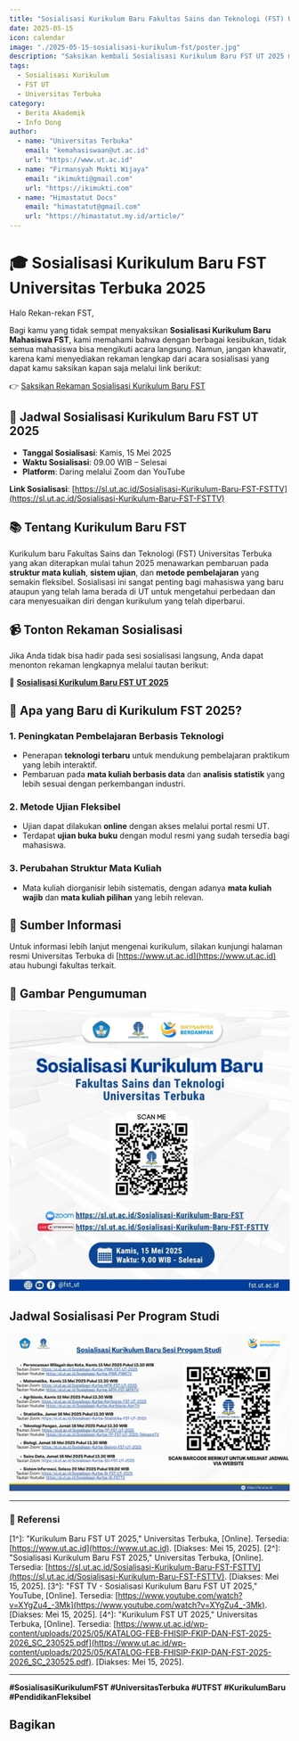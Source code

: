 ```yaml
---
title: "Sosialisasi Kurikulum Baru Fakultas Sains dan Teknologi (FST) Universitas Terbuka 2025"
date: 2025-05-15
icon: calendar
image: "./2025-05-15-sosialisasi-kurikulum-fst/poster.jpg"
description: "Saksikan kembali Sosialisasi Kurikulum Baru FST UT 2025 melalui rekaman berikut."
tags:
  - Sosialisasi Kurikulum
  - FST UT
  - Universitas Terbuka
category:
  - Berita Akademik
  - Info Dong
author:
  - name: "Universitas Terbuka"
    email: "kemahasiswaan@ut.ac.id"
    url: "https://www.ut.ac.id"
  - name: "Firmansyah Mukti Wijaya"  
    email: "ikimukti@gmail.com"  
    url: "https://ikimukti.com"  
  - name: "Himastatut Docs"  
    email: "himastatut@gmail.com"  
    url: "https://himastatut.my.id/article/"  
---
```


# 🎓 Sosialisasi Kurikulum Baru FST Universitas Terbuka 2025

Halo Rekan-rekan FST,

Bagi kamu yang tidak sempat menyaksikan **Sosialisasi Kurikulum Baru Mahasiswa FST**, kami memahami bahwa dengan berbagai kesibukan, tidak semua mahasiswa bisa mengikuti acara langsung. Namun, jangan khawatir, karena kami menyediakan rekaman lengkap dari acara sosialisasi yang dapat kamu saksikan kapan saja melalui link berikut:

👉 [Saksikan Rekaman Sosialisasi Kurikulum Baru FST](https://sl.ut.ac.id/Sosialisasi-Kurikulum-Baru-FST-FSTTV)

## 📅 Jadwal Sosialisasi Kurikulum Baru FST UT 2025

- **Tanggal Sosialisasi**: Kamis, 15 Mei 2025
- **Waktu Sosialisasi**: 09.00 WIB – Selesai
- **Platform**: Daring melalui Zoom dan YouTube

**Link Sosialisasi**: [https://sl.ut.ac.id/Sosialisasi-Kurikulum-Baru-FST-FSTTV](https://sl.ut.ac.id/Sosialisasi-Kurikulum-Baru-FST-FSTTV)

## 📚 Tentang Kurikulum Baru FST

Kurikulum baru Fakultas Sains dan Teknologi (FST) Universitas Terbuka yang akan diterapkan mulai tahun 2025 menawarkan pembaruan pada **struktur mata kuliah**, **sistem ujian**, dan **metode pembelajaran** yang semakin fleksibel. Sosialisasi ini sangat penting bagi mahasiswa yang baru ataupun yang telah lama berada di UT untuk mengetahui perbedaan dan cara menyesuaikan diri dengan kurikulum yang telah diperbarui.

## 📹 Tonton Rekaman Sosialisasi

Jika Anda tidak bisa hadir pada sesi sosialisasi langsung, Anda dapat menonton rekaman lengkapnya melalui tautan berikut:

🎥 **[Sosialisasi Kurikulum Baru FST UT 2025](https://sl.ut.ac.id/Sosialisasi-Kurikulum-Baru-FST-FSTTV)**

## 📌 Apa yang Baru di Kurikulum FST 2025?

### 1. **Peningkatan Pembelajaran Berbasis Teknologi**
   - Penerapan **teknologi terbaru** untuk mendukung pembelajaran praktikum yang lebih interaktif.
   - Pembaruan pada **mata kuliah berbasis data** dan **analisis statistik** yang lebih sesuai dengan perkembangan industri.

### 2. **Metode Ujian Fleksibel**
   - Ujian dapat dilakukan **online** dengan akses melalui portal resmi UT.
   - Terdapat **ujian buka buku** dengan modul resmi yang sudah tersedia bagi mahasiswa.

### 3. **Perubahan Struktur Mata Kuliah**
   - Mata kuliah diorganisir lebih sistematis, dengan adanya **mata kuliah wajib** dan **mata kuliah pilihan** yang lebih relevan.

## 🔗 Sumber Informasi

Untuk informasi lebih lanjut mengenai kurikulum, silakan kunjungi halaman resmi Universitas Terbuka di [https://www.ut.ac.id](https://www.ut.ac.id) atau hubungi fakultas terkait.

## 📸 Gambar Pengumuman
![Sosialisasi Kurikulum Baru FST UT 2025](./2025-05-15-sosialisasi-kurikulum-fst/poster.jpg)

## Jadwal Sosialisasi Per Program Studi
![Program Studi](./2025-05-15-sosialisasi-kurikulum-fst/program_studi.jpg)

---

### 📌 Referensi

[1^]: "Kurikulum Baru FST UT 2025," Universitas Terbuka, [Online]. Tersedia: [https://www.ut.ac.id](https://www.ut.ac.id). [Diakses: Mei 15, 2025].
[2^]: "Sosialisasi Kurikulum Baru FST 2025," Universitas Terbuka, [Online]. Tersedia: [https://sl.ut.ac.id/Sosialisasi-Kurikulum-Baru-FST-FSTTV](https://sl.ut.ac.id/Sosialisasi-Kurikulum-Baru-FST-FSTTV). [Diakses: Mei 15, 2025].
[3^]: "FST TV - Sosialisasi Kurikulum Baru FST UT 2025," YouTube, [Online]. Tersedia: [https://www.youtube.com/watch?v=XYgZu4_-3Mk](https://www.youtube.com/watch?v=XYgZu4_-3Mk). [Diakses: Mei 15, 2025].
[4^]: "Kurikulum FST UT 2025," Universitas Terbuka, [Online]. Tersedia: [https://www.ut.ac.id/wp-content/uploads/2025/05/KATALOG-FEB-FHISIP-FKIP-DAN-FST-2025-2026_SC_230525.pdf](https://www.ut.ac.id/wp-content/uploads/2025/05/KATALOG-FEB-FHISIP-FKIP-DAN-FST-2025-2026_SC_230525.pdf). [Diakses: Mei 15, 2025].

---

**#SosialisasiKurikulumFST #UniversitasTerbuka #UTFST #KurikulumBaru #PendidikanFleksibel**

## Bagikan
<Share colorful />
<GitContributors />
<GitChangelog />